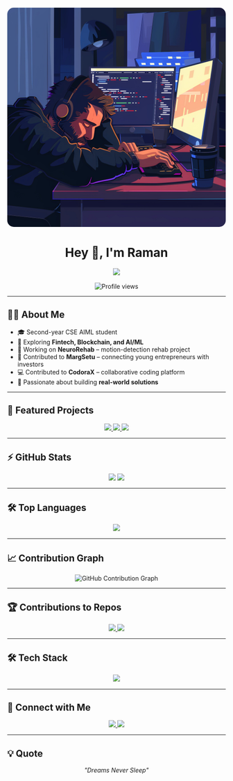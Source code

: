 <!-- Profile Header -->
<p align="center">
  <img src="https://github.com/Raaman0/Raaman0/blob/main/assets/bg.png?raw=true" width="800" style="border-radius:15px;" />
</p>

<h1 align="center">Hey 👋, I'm Raman</h1>

<p align="center">
  <img src="https://readme-typing-svg.herokuapp.com?font=Fira+Code&size=28&color=00F0FF&center=true&vCenter=true&width=600&lines=Developer+%7C+Innovator+%7C+AI/ML+Enthusiast" />
</p>

<!-- Profile Views -->
<p align="center">
  <img src="https://komarev.com/ghpvc/?username=Raaman0&color=blue" alt="Profile views"/>
</p>

---

## 🧑‍💻 About Me
- 🎓 Second-year CSE AIML student  
- 🌱 Exploring **Fintech, Blockchain, and AI/ML**  
- 🧠 Working on **NeuroRehab** – motion-detection rehab project  
- 💼 Contributed to **MargSetu** – connecting young entrepreneurs with investors  
- 💻 Contributed to **CodoraX** – collaborative coding platform  
- 🌟 Passionate about building **real-world solutions**  

---

## 🌟 Featured Projects

<p align="center">
  <a href="https://github.com/Raaman0/Movie_Recommendation">
    <img src="https://github-readme-stats.vercel.app/api/pin/?username=Raaman0&repo=Movie_Recommendation&theme=radical" />
  </a>
  <a href="https://github.com/exhaustmosk/CodoraX">
    <img src="https://github-readme-stats.vercel.app/api/pin/?username=exhaustmosk&repo=CodoraX&theme=radical" />
  </a>
  <a href="https://github.com/Raaman0/Margsetu-">
    <img src="https://github-readme-stats.vercel.app/api/pin/?username=Raaman0&repo=Margsetu-&theme=radical" />
  </a>
</p>

---

## ⚡ GitHub Stats

<p align="center">
  <img src="https://github-readme-stats.vercel.app/api?username=Raaman0&show_icons=true&count_private=true&theme=radical&hide=prs" height="180px"/>
  <img src="https://github-readme-streak-stats.herokuapp.com/?user=Raaman0&theme=radical" height="180px"/>
</p>

---

## 🛠 Top Languages

<p align="center">
  <img src="https://github-readme-stats.vercel.app/api/top-langs/?username=Raaman0&layout=compact&theme=radical" height="150px"/>
</p>

---

## 📈 Contribution Graph

<div align="center">
  <img src="https://github-readme-activity-graph.vercel.app/graph?username=Raaman0&theme=react-dark&hide_border=true&area=true" alt="GitHub Contribution Graph"/>
</div>

---

## 🏆 Contributions to Repos

<p align="center">
  <a href="https://github.com/exhaustmosk/CodoraX">
    <img src="https://img.shields.io/badge/Contributed%20to-CodoraX-blue?style=for-the-badge" />
  </a>
  <a href="https://github.com/Raaman0/Margsetu-">
    <img src="https://img.shields.io/badge/Contributed%20to-MargSetu-orange?style=for-the-badge" />
  </a>
</p>

---

## 🛠 Tech Stack

<p align="center">
  <img src="https://skillicons.dev/icons?i=python,cpp,java,js,react,next,nodejs,mongodb,firebase,unity,git,figma&theme=dark" />
</p>

---

## 💬 Connect with Me
<p align="center">
  <a href="https://www.linkedin.com/in/raman-pall-bb7622210/">
    <img src="https://img.shields.io/badge/-LinkedIn-blue?style=for-the-badge&logo=linkedin&logoColor=white"/>
  </a>
  <a href="mailto:pallraman41@gmail.com">
    <img src="https://img.shields.io/badge/-Gmail-red?style=for-the-badge&logo=gmail&logoColor=white"/>
  </a>
</p>

---

## 💡 Quote
<p align="center">
  <em>"Dreams Never Sleep"</em>
</p>


